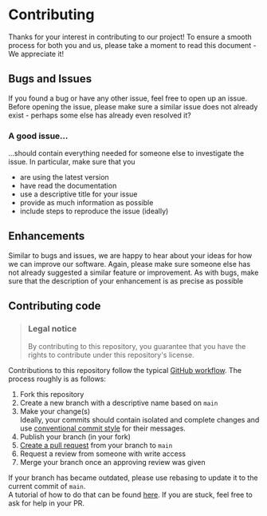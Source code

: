 # Contributing

Thanks for your interest in contributing to our project! To ensure a smooth process for both you and us, please take a moment to read this document - We appreciate it!

## Bugs and Issues

If you found a bug or have any other issue, feel free to open up an issue. Before opening the issue, please make sure a similar issue does not already exist - perhaps some else has already even resolved it?

### A good issue...

...should contain everything needed for someone else to investigate the issue. In particular, make sure that you

- are using the latest version
- have read the documentation
- use a descriptive title for your issue
- provide as much information as possible
- include steps to reproduce the issue (ideally)

## Enhancements

Similar to bugs and issues, we are happy to hear about your ideas for how we can improve our software. Again, please make sure someone else has not already suggested a similar feature or improvement. As with bugs, make sure that the description of your enhancement is as precise as possible

## Contributing code

> ### Legal notice
>
> By contributing to this repository, you guarantee that you have the rights to contribute under this repository's license.

Contributions to this repository follow the typical [GitHub workflow](https://docs.github.com/en/get-started/using-github/github-flow). The process roughly is as follows:

1. Fork this repository
2. Create a new branch with a descriptive name based on `main`
3. Make your change(s)  
   Ideally, your commits should contain isolated and complete changes and use [conventional commit style](https://www.conventionalcommits.org/en/v1.0.0/) for their messages.
4. Publish your branch (in your fork)
5. [Create a pull request](https://github.com/mensatt/image-service/compare) from your branch to `main`
6. Request a review from someone with write access
7. Merge your branch once an approving review was given

If your branch has became outdated, please use rebasing to update it to the current commit of `main`.  
A tutorial of how to do that can be found [here](https://docs.gitlab.com/ee/topics/git/git_rebase.html). If you are stuck, feel free to ask for help in your PR.

